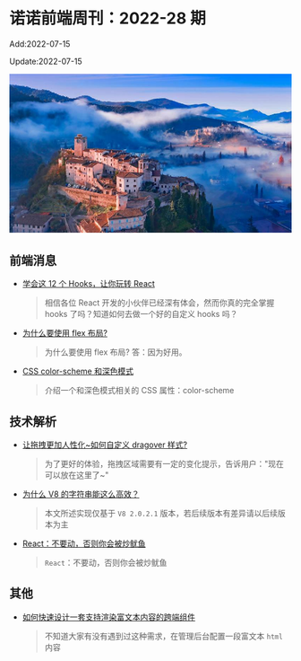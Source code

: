 <!--
 * @Description:
 * @Author: wangfuyuan
 * @Email: zoeblow@gmail.com
 * @Date: 2022-06-12 14:32:06
 * @LastEditors: wangfuyuan
 * @LastEditTime: 2022-07-15 14:24:30
 * @FilePath: \nuofe-weekly1\2022\weekly-28.md
-->

# 诺诺前端周刊：2022-28 期

Add:2022-07-15

Update:2022-07-15

![202228](../images/2022/202228.jpg)

## 前端消息

- [学会这 12 个 Hooks，让你玩转 React](https://mp.weixin.qq.com/s/mIO-RlLYzYGdpwg6urd1lw)

  > 相信各位 React 开发的小伙伴已经深有体会，然而你真的完全掌握 hooks 了吗？知道如何去做一个好的自定义 hooks 吗？

- [为什么要使用 flex 布局?](https://juejin.cn/post/7063823914136256543)

  > 为什么要使用 flex 布局? 答：因为好用。

- [CSS color-scheme 和深色模式](https://mp.weixin.qq.com/s/TaJL92n0b4aIl0B1RbqWwA)

  > 介绍一个和深色模式相关的 CSS 属性：color-scheme

## 技术解析

- [让拖拽更加人性化~如何自定义 dragover 样式?](https://mp.weixin.qq.com/s/RUCsWByej-isul_Cme52wg)

  > 为了更好的体验，拖拽区域需要有一定的变化提示，告诉用户："现在可以放在这里了~"

- [为什么 V8 的字符串能这么高效？](https://mp.weixin.qq.com/s/8EbWwnPtIhaiMeT_5UqoYg)

  > 本文所述实现仅基于 `V8 2.0.2.1` 版本，若后续版本有差异请以后续版本为主

- [React：不要动，否则你会被炒鱿鱼](https://mp.weixin.qq.com/s/31q_X_XasvgavNTcxleVKQ)

  > `React`：不要动，否则你会被炒鱿鱼

## 其他

- [如何快速设计一套支持渲染富文本内容的跨端组件](https://mp.weixin.qq.com/s/9EZd8CSd361ogpbNDOmWQg)

  > 不知道大家有没有遇到过这种需求，在管理后台配置一段富文本 `html` 内容

